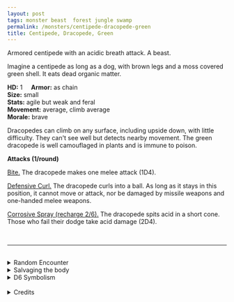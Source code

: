 ```yaml
---
layout: post
tags: monster beast  forest jungle swamp
permalink: /monsters/centipede-dracopede-green
title: Centipede, Dracopede, Green
---
```


Armored centipede with an acidic breath attack. A beast.

Imagine a centipede as long as a dog, with brown legs and a moss covered green shell. It eats dead organic matter.

**HD:** 1  &nbsp; &nbsp;  **Armor:** as chain <br>
**Size:** small <br>
**Stats:** agile but weak and feral<br>
**Movement:** average, climb average<br>
**Morale:** brave <br>

Dracopedes can climb on any surface, including upside down, with little difficulty. They can't see well but detects nearby movement. The green dracopede is well camouflaged in plants and is immune to poison.

**Attacks (1/round)**

<ins>Bite.</ins> The dracopede makes one melee attack (1D4).

<ins>Defensive Curl.</ins> The dracopede curls into a ball. As long as it stays in this position, it cannot move or attack, nor be damaged by missile weapons and one-handed melee weapons.

<ins>Corrosive Spray (recharge 2/6).</ins> The dracopede spits acid in a short cone. Those who fail their dodge take acid damage (2D4).

<br>

---

<br>

<details markdown="1">
<summary>Random Encounter</summary>

1. **Monster:** 1D8 dracopedes.
1. **Lair:** A maze of narrow tunnels dug in rotten wood. <br>    &nbsp; OR <br>    **Omen:** Subtle chewing noises.
1. **Spoor:** A dead humanoid, melted by acid.
1. **Tracks:** Corroded plants.
1. **Trace:** A dracopede shell.
1. **Trace:** Well polished surface.
</details>

<details markdown="1">
<summary>Salvaging the body</summary>

Dracopedes are highly sought after for the alchemical property of their spit. Their carapace is very hard, but 5 of them are needed to make an human-sized armor.

<span class="alchemy">**Green Dracospit.** Corrosive liquid that builds pressure when shaken.</span>
</details>

<details markdown="1">
<summary>D6 Symbolism</summary>

In local cultures the bat is a symbol of ...

1. Dragons
1. Elementals
1. Seasons
1. Shyness
1. Weather
1. Sacred
</details>

<br>

<details markdown="1">
<summary>Credits</summary>
Dracopedes are original creations of Richard J Leblanc found in the [Creature Compendium](https://www.drivethrurpg.com/product/147588/CC1-Creature-Compendium). I always love more insectoid diversity and really love their abilities. I was less a fan of making them look like dragons, I think their breath attack is a strong enough parallel without having to give them a dragon face. But that's just my personal taste. I also love that their breath attacks don't match similarly coloured dragons.
</details>
